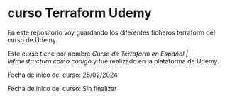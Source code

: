 # curso Terraform Udemy

En este repositorio voy guardando los diferentes ficheros terraform del curso de Udemy. 

Este curso tiene por nombre *Curso de Terraform en Español | Infraestructura como código* y fué realizado en la plataforma de Udemy.

Fecha de inico del curso: 25/02/2024

Fecha de inico del curso: Sin finalizar
